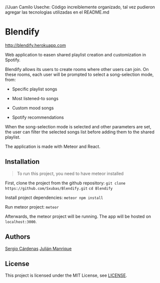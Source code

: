 
//Juan Camilo Useche: Código increiblemente organizado, tal vez pudieron agregar las tecnologias utilizadas en el README.md

# Blendify

http://blendify.herokuapp.com

Web application to easen shared playlist creation and customization in Spotify.

  

Blendify allows its users to create rooms where other users can join. On these rooms, each user will be prompted to select a song-selection mode, from:

  

- Specific playlist songs

- Most listened-to songs

- Custom mood songs

- Spotify recommendations

  

When the song-selection mode is selected and other parameters are set, the user can filter the selected songs list before adding them to the shared playlist.

  

The application is made with Meteor and React.

  

## Installation

> To run this project, you need to have meteor installed
  

First, clone the project from the github repository:
`git clone https://github.com/Sxubas/Blendify.git`
`cd Blendify`

Install project dependencies:
`meteor npm install`

Run meteor project:
`meteor`

  

Afterwards, the meteor project will be running. The app will be hosted on `localhost:3000`.

  

## Authors
[Sergio Cárdenas](https://github.com/SeCardenas)
[Julián Manrique](https://github.com/Sxubas) 

## License
This project is licensed under the MIT License, see [LICENSE](LICENSE).
